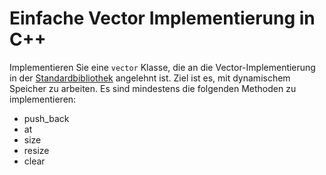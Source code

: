 # Einfache Vector Implementierung in C++

Implementieren Sie eine `vector` Klasse, die an die Vector-Implementierung in der [Standardbibliothek](https://en.cppreference.com/w/cpp/container/vector) angelehnt ist. Ziel ist es, mit dynamischem Speicher zu arbeiten. Es sind mindestens die folgenden Methoden zu implementieren:

- push_back
- at
- size
- resize
- clear

